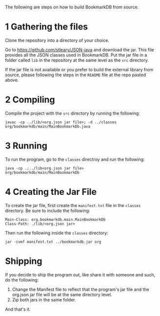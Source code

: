The following are steps on how to build BookmarkDB from source.

# 1 Gathering the files

Clone the repository into a directory of your choice.

Go to https://github.com/stleary/JSON-java and download the jar. This file provides all the JSON classes used in BookmarkDB. Put the jar file in a folder called `lib` in the repository at the same level as the `src` directory.

If the jar file is not available or you prefer to build the external library from source, please following the steps in the `README` file at the repo pasted above.

# 2 Compiling

Compile the project with the `src` directory by running the following:

```text
javac -cp ../lib/<org.json jar file>; -d ../classes org/bookmarkdb/main/MainBookmarkDb.java
```

# 3 Running

To run the program, go to the `classes` directroy and run the following:

```text
java -cp .;../lib<org.json jar file> org/bookmarkdb/main/MainBookmarkDb
```

# 4 Creating the Jar File

To create the jar file, first create the `manifest.txt` file in the `classes` directory. Be sure to include the following:

```text
Main-Class: org.bookmarkdb.main.MainBookmarkDb
Class-Path: ./lib/<org.json jar>
```

Then run the following inside the `classes` directory:

```text
jar -cvmf manifest.txt ../bookmarkdb.jar org
```

# Shipping

If you decide to ship the program out, like share it with someone and such, do the following:

1. Change the Manifest file to reflect that the program's jar file and the org.json jar file will be at the same directory level.
2. Zip both jars in the same folder.

And that's it.
